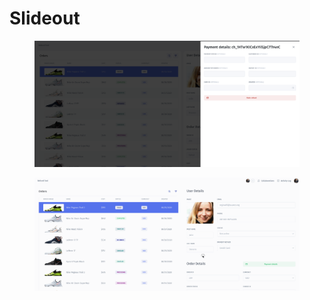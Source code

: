 # Slideout

<figure><img src="../../../../.gitbook/assets/image (2) (2) (1).png" alt=""><figcaption></figcaption></figure>

<figure><img src="../../../../.gitbook/assets/slideout.gif" alt=""><figcaption></figcaption></figure>
